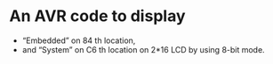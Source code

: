 # An AVR code to display 
- “Embedded” on 84 th location,
-  and “System” on C6 th location
on 2*16 LCD by using 8-bit mode.
